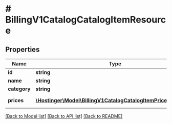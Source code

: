 # # BillingV1CatalogCatalogItemResource

## Properties

Name | Type | Description | Notes
------------ | ------------- | ------------- | -------------
**id** | **string** | Catalog item ID | [optional]
**name** | **string** |  | [optional]
**category** | **string** |  | [optional]
**prices** | [**\Hostinger\Model\BillingV1CatalogCatalogItemPriceResource[]**](BillingV1CatalogCatalogItemPriceResource.md) | Array of [&#x60;Billing.V1.Catalog.CatalogItemPriceResource&#x60;](#model/billingv1catalogcatalogitempriceresource) | [optional]

[[Back to Model list]](../../README.md#models) [[Back to API list]](../../README.md#endpoints) [[Back to README]](../../README.md)
